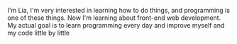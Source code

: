  I'm Lia, I'm very interested in learning how to do things, and programming is one of these things. Now I'm learning about front-end web development. My actual goal is to learn programming every day and improve myself and my code little by little 

<!---
LiaVMMachado/LiaVMMachado is a ✨ special ✨ repository because its `README.md` (this file) appears on your GitHub profile.
You can click the Preview link to take a look at your changes.
--->
